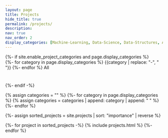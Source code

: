 ```yaml
---
layout: page
title: Projects
hide_title: true
permalink: /projects/
description:
nav: true
nav_order: 2
display_categories: [Machine-Learning, Data-Science, Data-Structures, Algorithms]
---
```


<!-- pages/projects.md -->
<div class="projects">
  {%- if site.enable_project_categories and page.display_categories %}
    <div class="button-group filter-button-group text-center" style="margin-bottom: 40px">
      {%- for category in page.display_categories %}
        <a class="btn btn-sm btn-primary" data-filter=".{{category | downcase}}">{{category | replace: "-", " "}}</a>
      {%- endfor %}
      <a class="btn btn-sm btn-primary active" data-filter="*">All</a>
    </div>
  {%- endif -%}

  {% assign categories = "" %}
  {%- for category in page.display_categories %}
    {% assign categories = categories | append: category | append: " " %}
  {%- endfor %}

  <!-- Display categorized projects -->
  {%- assign sorted_projects = site.projects | sort: "importance" | reverse %}
  <!-- Generate cards for each project -->
  <div class="portfolio-grid">
    <div class="grid-sizer {{ categories | replace: ',', '' | downcase }}"></div>
    <div class="gutter-sizer {{ categories | replace: ',', '' | downcase }}"></div>
    {%- for project in sorted_projects -%}
      {% include projects.html %}
    {%- endfor %}
  </div>
</div>
